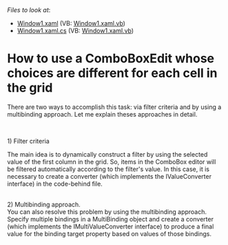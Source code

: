 <!-- default file list -->
*Files to look at*:

* [Window1.xaml](./CS/Window1.xaml) (VB: [Window1.xaml.vb](./VB/Window1.xaml.vb))
* [Window1.xaml.cs](./CS/Window1.xaml.cs) (VB: [Window1.xaml.vb](./VB/Window1.xaml.vb))
<!-- default file list end -->
# How to use a ComboBoxEdit whose choices are different for each cell in the grid


<p>There are two ways to accomplish this task: via filter criteria and by using a multibinding approach. Let me explain theses approaches in detail.</p>
<br />
<p>1) Filter criteria</p>
<p>The main idea is to dynamically construct a filter by using the selected value of the first column in the grid. So, items in the ComboBox editor will be filtered automatically according to the filter's value. In this case, it is necessary to create a converter (which implements the IValueConverter interface) in the code-behind file.</p>
<p><br /> 2) Multibinding approach.<br /> You can also resolve this problem by using the multibinding approach. Specify multiple bindings in a MultiBinding object and create a converter (which implements the IMultiValueConverter interface) to produce a final value for the binding target property based on values of those bindings.</p>

<br/>


